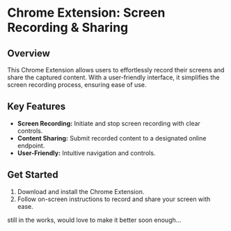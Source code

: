 # Chrome Extension: Screen Recording & Sharing

## Overview

This Chrome Extension allows users to effortlessly record their screens and share the captured content. With a user-friendly interface, it simplifies the screen recording process, ensuring ease of use.

## Key Features

- **Screen Recording:** Initiate and stop screen recording with clear controls.
- **Content Sharing:** Submit recorded content to a designated online endpoint.
- **User-Friendly:** Intuitive navigation and controls.

## Get Started

1. Download and install the Chrome Extension.
2. Follow on-screen instructions to record and share your screen with ease.



still in the works, would love to make it better soon enough...

